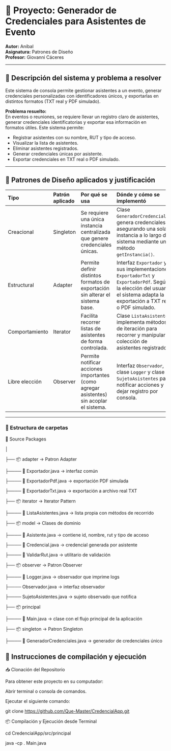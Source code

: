 # 📖 Proyecto: Generador de Credenciales para Asistentes de Evento  
**Autor:** Aníbal  
**Asignatura:** Patrones de Diseño  
**Profesor:** Giovanni Cáceres  

---

## 📌 Descripción del sistema y problema a resolver  

Este sistema de consola permite gestionar asistentes a un evento, generar credenciales personalizadas con identificadores únicos, y exportarlas en distintos formatos (TXT real y PDF simulado).  

**Problema resuelto:**  
En eventos o reuniones, se requiere llevar un registro claro de asistentes, generar credenciales identificatorias y exportar esa información en formatos útiles. Este sistema permite:

- Registrar asistentes con su nombre, RUT y tipo de acceso.
- Visualizar la lista de asistentes.
- Eliminar asistentes registrados.
- Generar credenciales únicas por asistente.
- Exportar credenciales en TXT real o PDF simulado.

---

## 📌 Patrones de Diseño aplicados y justificación  

| Tipo             | Patrón aplicado | Por qué se usa | Dónde y cómo se implementó |
|:----------------|:----------------|:---------------|:----------------------------|
| Creacional       | Singleton        | Se requiere una única instancia centralizada que genere credenciales únicas. | Clase `GeneradorCredenciales`: genera credenciales asegurando una sola instancia a lo largo del sistema mediante un método `getInstancia()`. |
| Estructural      | Adapter          | Permite definir distintos formatos de exportación sin alterar el sistema base. | Interfaz `Exportador` y sus implementaciones `ExportadorTxt` y `ExportadorPdf`. Según la elección del usuario, el sistema adapta la exportación a TXT real o PDF simulado. |
| Comportamiento   | Iterator         | Facilita recorrer listas de asistentes de forma controlada. | Clase `ListaAsistentes` implementa métodos de iteración para recorrer y manipular la colección de asistentes registrados. |
| Libre elección   | Observer         | Permite notificar acciones importantes (como agregar asistentes) sin acoplar el sistema. | Interfaz `Observador`, clase `Logger` y clase `SujetoAsistentes` para notificar acciones y dejar registro por consola. |

---


### 📂 Estructura de carpetas

📂 Source Packages

│

├── 📦 adapter → Patron Adapter

├──── 📄 Exportador.java → interfaz común

├──── 📄 ExportadorPdf.java → exportación PDF simulada

├──── 📄 ExportadorTxt.java → exportación a archivo real TXT

├── 📦 iterator → Iterator Pattern

├──── 📄 ListaAsistentes.java → lista propia con métodos de recorrido

├── 📦 model → Clases de dominio

├──── 📄 Asistente.java → contiene id, nombre, rut y tipo de acceso

├──── 📄 Credencial.java → credencial generada por asistente

├──── 📄 ValidarRut.java → utilitario de validación

├── 📦 observer → Patron Observer 

├──── 📄 Logger.java → observador que imprime logs

├──── Observador.java → interfaz observador

├──── SujetoAsistentes.java → sujeto observado que notifica

├── 📦 principal

├──── 📄 Main.java → clase con el flujo principal de la aplicación

├── 📦 singleton → Patron Singleton 

├──── 📄 GeneradorCredenciales.java → generador de credenciales único


## 📌 Instrucciones de compilación y ejecución 

📥 Clonación del Repositorio

Para obtener este proyecto en su computador:

Abrir terminal o consola de comandos.

Ejecutar el siguiente comando:

git clone https://github.com/Que-Master/CredencialApp.git

📦 Compilación y Ejecución desde Terminal

cd CredencialApp/src/principal

java -cp . Main.java
